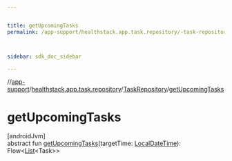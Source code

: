```yaml
---


title: getUpcomingTasks
permalink: /app-support/healthstack.app.task.repository/-task-repository/get-upcoming-tasks.html



sidebar: sdk_doc_sidebar

---
```



//[app-support](/app-support.html)/[healthstack.app.task.repository](../index.html)/[TaskRepository](index.html)/[getUpcomingTasks](get-upcoming-tasks.html)



# getUpcomingTasks



[androidJvm]\
abstract fun [getUpcomingTasks](get-upcoming-tasks.html)(targetTime: [LocalDateTime](https://developer.android.com/reference/kotlin/java/time/LocalDateTime.html)): Flow&lt;[List](https://kotlinlang.org/api/latest/jvm/stdlib/kotlin.collections/-list/index.html)&lt;Task&gt;&gt;






